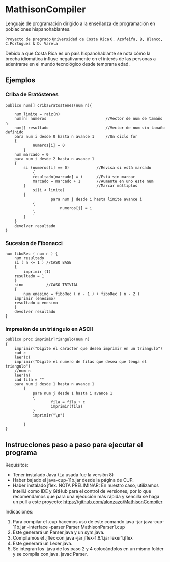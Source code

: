 # MathisonCompiler
Lenguaje de programación dirigido a la enseñanza de programación en poblaciones hispanohablantes.

`Proyecto de pregrado` `Universidad de Costa Rica`
`O. Azofeifa, B, Blanco, C.Portuguez & D. Varela`

Debido a que Costa Rica es un país hispanohablante se nota cómo la brecha
idiomática influye negativamente en el interés de las personas a adentrarse en el
mundo tecnológico desde temprana edad.

## Ejemplos

### Criba de Eratóstenes

```
publico num[] cribaEratostenes(num n){

	num limite = raiz(n)
	num[n] numeros 	                        //Vector de num de tamaño n
	num[] resultado	                        //Vector de num sin tamaño definido
	para num i desde 0 hasta n avance 1		//Un ciclo for
	{
        	numeros[i] = 0
    	}
	num marcado = 0
	para num i desde 2 hasta n avance 1
	{
		si (numeros[i] == 0) 			//Revisa si está marcado
        	{
			resultado[marcado] = i  	//Está sin marcar
			marcado = marcado + 1	    //Aumente en uno este num
		}					            //Marcar múltiplos
        	si(i < limite)
		{
            		para num j desde i hasta limite avance i
			{
                		numeros[j] = i
			}
		}
	}
	devolver resultado
}
```

### Sucesion de Fibonacci

```
num fiboRec ( num n ) {
    num resultado
    si ( n <= 1 ) //CASO BASE 
    {
        imprimir (1)
	resultado = 1
    }
    sino          //CASO TRIVIAL
    {
        num enesimo = fiboRec ( n - 1 ) + fiboRec ( n - 2 )
	imprimir (enesimo)
	resultado = enesimo
    }
    devolver resultado
}
```

### Impresión de un triángulo en ASCII

```
publico proc imprimirTriangulo(num n)
{
	imprimir("Digite el caracter que desea imprimir en un triangulo")
	cad c
	leer(c)
	imprimir("Digite el numero de filas que desea que tenga el triangulo")
	//num n
	leer(n)
	cad fila = ""
	para num i desde 1 hasta n avance 1
    	{
        	para num j desde 1 hasta i avance 1
        	{
            		fila = fila + c
            		imprimir(fila)
        	}
        	imprimir("\n")

    	}
}
```
## Instrucciones paso a paso para ejecutar el programa
Requisitos:
- Tener instalado Java (La usada fue la versiòn 8)
- Haber bajado el java-cup-11b.jar desde la página de CUP.
- Haber instalado jflex.
NOTA PRELIMINAR: En nuestro caso, utilizamos IntelliJ como IDE y GitHub para el control
de versiones, por lo que recomendamos que para una ejecución más rápida y sencilla se
haga un pull a este proyecto: <https://github.com/alonzazo/MathisonCompiler>

Indicaciones:
1. Para compilar el .cup hacemos uso de este comando
java -jar java-cup-11b.jar -interface -parser Parser MathisonParser1.cup
2. Este generará un Parser.java y un sym.java.
3. Compilamos el .jflex con
java -jar jflex-1.6.1.jar lexer1.jflex
4. Este generará un Lexer.java.
5. Se integran los .java de los paso 2 y 4 colocándolos en un mismo folder y se compila
con java.
javac Parser.
